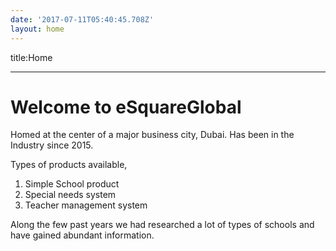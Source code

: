 ```yaml
---
date: '2017-07-11T05:40:45.708Z'
layout: home
---
```

title:Home

---

# <a id="_wcbyik9p97p8"></a>Welcome to eSquareGlobal

Homed at the center of a major business city, Dubai. Has been in the Industry since 2015.

Types of products available,

1.  Simple School product
2.  Special needs system
3.  Teacher management system

Along the few past years we had researched a lot of types of schools and have gained abundant information.